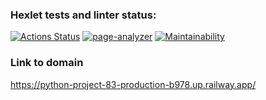 ### Hexlet tests and linter status:
[![Actions Status](https://github.com/MatveiKhmyzov/python-project-83/workflows/hexlet-check/badge.svg)](https://github.com/MatveiKhmyzov/python-project-83/actions)
[![page-analyzer](https://github.com/MatveiKhmyzov/python-project-83/actions/workflows/page-analyzer.yml/badge.svg)](https://github.com/MatveiKhmyzov/python-project-83/actions/workflows/page-analyzer.yml)
[![Maintainability](https://api.codeclimate.com/v1/badges/6d63fcc571935912a0ce/maintainability)](https://codeclimate.com/github/MatveiKhmyzov/python-project-83/maintainability)
### Link to domain
https://python-project-83-production-b978.up.railway.app/